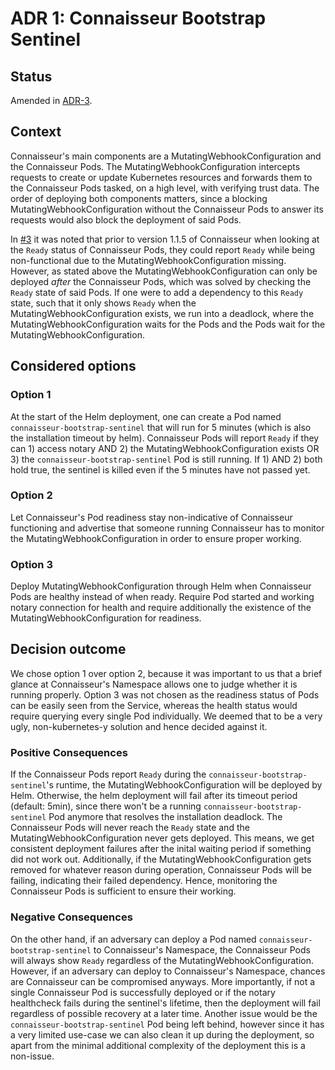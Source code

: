 # ADR 1: Connaisseur Bootstrap Sentinel

## Status

Amended in [ADR-3](ADR-3_multi_notary_config.md).

## Context

Connaisseur's main components are a MutatingWebhookConfiguration and the Connaisseur Pods. The MutatingWebhookConfiguration intercepts requests to create or update Kubernetes resources and forwards them to the Connaisseur Pods tasked, on a high level, with verifying trust data. The order of deploying both components matters, since a blocking MutatingWebhookConfiguration without the Connaisseur Pods to answer its requests would also block the deployment of said Pods.

In [#3](https://github.com/sse-secure-systems/connaisseur/issues/3) it was noted that prior to version 1.1.5 of Connaisseur when looking at the `Ready` status of Connaisseur Pods, they could report `Ready` while being non-functional due to the MutatingWebhookConfiguration missing. However, as stated above the MutatingWebhookConfiguration can only be deployed _after_ the Connaisseur Pods, which was solved by checking the `Ready` state of said Pods. If one were to add a dependency to this `Ready` state, such that it only shows `Ready` when the MutatingWebhookConfiguration exists, we run into a deadlock, where the MutatingWebhookConfiguration waits for the Pods and the Pods wait for the MutatingWebhookConfiguration.

## Considered options

### Option 1

At the start of the Helm deployment, one can create a Pod named `connaisseur-bootstrap-sentinel` that will run for 5 minutes (which is also the installation timeout by helm). Connaisseur Pods will report `Ready` if they can 1) access notary AND 2) the MutatingWebhookConfiguration exists OR 3) the `connaisseur-bootstrap-sentinel` Pod is still running. If 1)  AND 2) both hold true, the sentinel is killed even if the 5 minutes have not passed yet.

### Option 2

Let Connaisseur's Pod readiness stay non-indicative of Connaisseur functioning and advertise that someone running Connaisseur has to monitor the MutatingWebhookConfiguration in order to ensure proper working.

### Option 3

Deploy MutatingWebhookConfiguration through Helm when Connaisseur Pods are healthy instead of when ready. Require Pod started and working notary connection for health and require additionally the existence of the MutatingWebhookConfiguration for readiness.

## Decision outcome

We chose option 1 over option 2, because it was important to us that a brief glance at Connaisseur's Namespace allows one to judge whether it is running properly. Option 3 was not chosen as the readiness status of Pods can be easily seen from the Service, whereas the health status would require querying every single Pod individually. We deemed that to be a very ugly, non-kubernetes-y solution and hence decided against it.

### Positive Consequences

If the Connaisseur Pods report `Ready` during the `connaisseur-bootstrap-sentinel`'s runtime, the MutatingWebhookConfiguration will be deployed by Helm. Otherwise, the helm deployment will fail after its timeout period (default: 5min), since there won't be a running `connaisseur-bootstrap-sentinel` Pod anymore that resolves the installation deadlock. The Connaisseur Pods will never reach the `Ready` state and the MutatingWebhookConfiguration never gets deployed. This means, we get consistent deployment failures after the inital waiting period if something did not work out. Additionally, if the MutatingWebhookConfiguration gets removed for whatever reason during operation, Connaisseur Pods will be failing, indicating their failed dependency. Hence, monitoring the Connaisseur Pods is sufficient to ensure their working.

### Negative Consequences

On the other hand, if an adversary can deploy a Pod named `connaisseur-bootstrap-sentinel` to Connaisseur's Namespace, the Connaisseur Pods will always show `Ready` regardless of the MutatingWebhookConfiguration. However, if an adversary can deploy to Connaisseur's Namespace, chances are Connaisseur can be compromised anyways. More importantly, if not a single Connaisseur Pod is successfully deployed or if the notary healthcheck fails during the sentinel's lifetime, then the deployment will fail regardless of possible recovery at a later time. Another issue would be the `connaisseur-bootstrap-sentinel` Pod being left behind, however since it has a very limited use-case we can also clean it up during the deployment, so apart from the minimal additional complexity of the deployment this is a non-issue.
